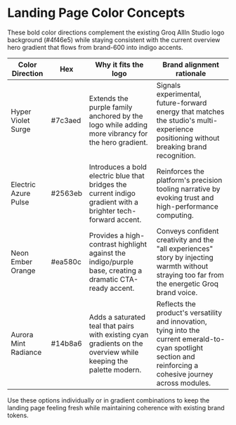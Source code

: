 # Landing Page Color Concepts

These bold color directions complement the existing Groq AllIn Studio logo background (#4f46e5) while staying consistent with the current overview hero gradient that flows from brand-600 into indigo accents.

| Color Direction | Hex | Why it fits the logo | Brand alignment rationale |
| --- | --- | --- | --- |
| Hyper Violet Surge | #7c3aed | Extends the purple family anchored by the logo while adding more vibrancy for the hero gradient. | Signals experimental, future-forward energy that matches the studio's multi-experience positioning without breaking brand recognition. |
| Electric Azure Pulse | #2563eb | Introduces a bold electric blue that bridges the current indigo gradient with a brighter tech-forward accent. | Reinforces the platform's precision tooling narrative by evoking trust and high-performance computing. |
| Neon Ember Orange | #ea580c | Provides a high-contrast highlight against the indigo/purple base, creating a dramatic CTA-ready accent. | Conveys confident creativity and the "all experiences" story by injecting warmth without straying too far from the energetic Groq brand voice. |
| Aurora Mint Radiance | #14b8a6 | Adds a saturated teal that pairs with existing cyan gradients on the overview while keeping the palette modern. | Reflects the product's versatility and innovation, tying into the current emerald-to-cyan spotlight section and reinforcing a cohesive journey across modules. |

Use these options individually or in gradient combinations to keep the landing page feeling fresh while maintaining coherence with existing brand tokens.
